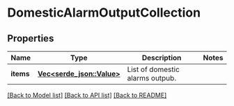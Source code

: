 # DomesticAlarmOutputCollection

## Properties

Name | Type | Description | Notes
------------ | ------------- | ------------- | -------------
**items** | [**Vec<serde_json::Value>**](serde_json::Value.md) | List of domestic alarms outpub. | 

[[Back to Model list]](../README.md#documentation-for-models) [[Back to API list]](../README.md#documentation-for-api-endpoints) [[Back to README]](../README.md)


